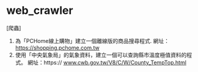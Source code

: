 # web_crawler

[爬蟲]

1. 為「PCHome線上購物」建立一個離線版的商品搜尋程式.
網址： https://shopping.pchome.com.tw
2. 使用「中央氣象局」的氣象資料，建立一個可以查詢縣市溫度極值資料的程式。
網址：https:// www.cwb.gov.tw/V8/C/W/County_TempTop.html
